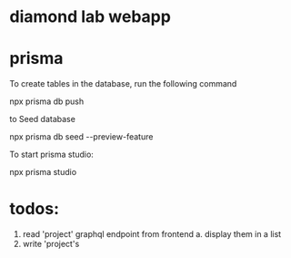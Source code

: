 # diamond lab webapp


# prisma

To create tables in the database, run the following command

npx prisma db push

to Seed database

npx prisma db seed --preview-feature

To start prisma studio:

npx prisma studio

# todos:
1. read 'project' graphql endpoint from frontend
    a. display them in a list
2. write 'project's
